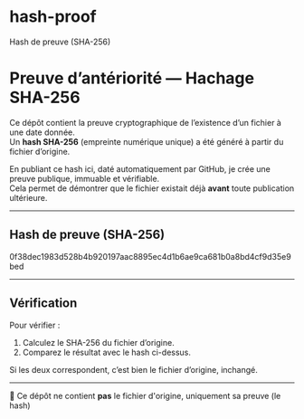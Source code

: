 # hash-proof
Hash de preuve (SHA-256)
# Preuve d’antériorité — Hachage SHA-256

Ce dépôt contient la preuve cryptographique de l’existence d’un fichier à une date donnée.  
Un **hash SHA-256** (empreinte numérique unique) a été généré à partir du fichier d’origine.  

En publiant ce hash ici, daté automatiquement par GitHub, je crée une preuve publique, immuable et vérifiable.  
Cela permet de démontrer que le fichier existait déjà **avant** toute publication ultérieure.  

---

## Hash de preuve (SHA-256)
0f38dec1983d528b4b920197aac8895ec4d1b6ae9ca681b0a8bd4cf9d35e9bed

---

## Vérification

Pour vérifier :  
1. Calculez le SHA-256 du fichier d’origine.  
2. Comparez le résultat avec le hash ci-dessus.  

Si les deux correspondent, c’est bien le fichier d’origine, inchangé.  

---

📌 Ce dépôt ne contient **pas** le fichier d'origine, uniquement sa preuve (le hash)
